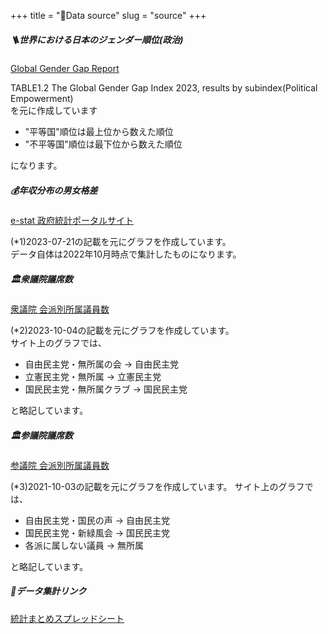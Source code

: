 +++
title = "📃Data source"
slug = "source"
+++

##### 🪜世界における日本のジェンダー順位(政治)

[Global Gender Gap Report](https://jp.weforum.org/reports/global-gender-gap-report-2023)

TABLE1.2 The Global Gender Gap Index 2023, results by subindex(Political Empowerment)  
を元に作成しています

- "平等国"順位は最上位から数えた順位
- "不平等国"順位は最下位から数えた順位  

になります。

##### 💰年収分布の男女格差

[e-stat 政府統計ポータルサイト](https://www.e-stat.go.jp/dbview?sid=0004008159)  

(*1)2023-07-21の記載を元にグラフを作成しています。  
データ自体は2022年10月時点で集計したものになります。


##### 🏛️衆議院議席数

[衆議院 会派別所属議員数](https://www.shugiin.go.jp/internet/itdb_annai.nsf/html/statics/shiryo/kaiha_m.htm)

(*2)2023-10-04の記載を元にグラフを作成しています。  
サイト上のグラフでは、
- 自由民主党・無所属の会 -> 自由民主党
- 立憲民主党・無所属 -> 立憲民主党
- 国民民主党・無所属クラブ -> 国民民主党  

と略記しています。


##### 🏛️参議院議席数 

[参議院 会派別所属議員数](https://www.sangiin.go.jp/japanese/joho1/kousei/giin/204/giinsu.htm)  

(*3)2021-10-03の記載を元にグラフを作成しています。
サイト上のグラフでは、
- 自由民主党・国民の声 -> 自由民主党
- 国民民主党・新緑風会 -> 国民民主党  
- 各派に属しない議員 -> 無所属

と略記しています。


##### 📝データ集計リンク

[統計まとめスプレッドシート](https://docs.google.com/spreadsheets/d/1t7u3Dr85o06OIvaO49LKOipf7ot3SjRVtyXtDI0XL6E/)
